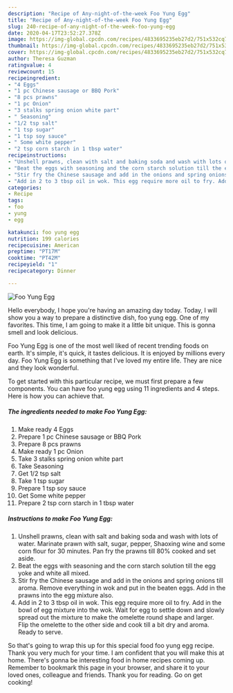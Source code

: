 ```yaml
---
description: "Recipe of Any-night-of-the-week Foo Yung Egg"
title: "Recipe of Any-night-of-the-week Foo Yung Egg"
slug: 240-recipe-of-any-night-of-the-week-foo-yung-egg
date: 2020-04-17T23:52:27.378Z
image: https://img-global.cpcdn.com/recipes/4833695235eb27d2/751x532cq70/foo-yung-egg-recipe-main-photo.jpg
thumbnail: https://img-global.cpcdn.com/recipes/4833695235eb27d2/751x532cq70/foo-yung-egg-recipe-main-photo.jpg
cover: https://img-global.cpcdn.com/recipes/4833695235eb27d2/751x532cq70/foo-yung-egg-recipe-main-photo.jpg
author: Theresa Guzman
ratingvalue: 4
reviewcount: 15
recipeingredient:
- "4 Eggs"
- "1 pc Chinese sausage or BBQ Pork"
- "8 pcs prawns"
- "1 pc Onion"
- "3 stalks spring onion white part"
- " Seasoning"
- "1/2 tsp salt"
- "1 tsp sugar"
- "1 tsp soy sauce"
- " Some white pepper"
- "2 tsp corn starch in 1 tbsp water"
recipeinstructions:
- "Unshell prawns, clean with salt and baking soda and wash with lots of water. Marinate prawn with salt, sugar, pepper, Shaoxing wine and some corn flour for 30 minutes. Pan fry the prawns till 80% cooked and set aside."
- "Beat the eggs with seasoning and the corn starch solution till the egg yoke and white all mixed."
- "Stir fry the Chinese sausage and add in the onions and spring onions till aroma. Remove everything in wok and put in the beaten eggs. Add in the prawns into the egg mixture also."
- "Add in 2 to 3 tbsp oil in wok. This egg require more oil to fry. Add in the bowl of egg mixture into the wok. Wait for egg to settle down and slowly spread out the mixture to make the omelette round shape and larger. Flip the omelette to the other side and cook till a bit dry and aroma. Ready to serve."
categories:
- Recipe
tags:
- foo
- yung
- egg

katakunci: foo yung egg 
nutrition: 199 calories
recipecuisine: American
preptime: "PT17M"
cooktime: "PT42M"
recipeyield: "1"
recipecategory: Dinner

---
```



![Foo Yung Egg](https://img-global.cpcdn.com/recipes/4833695235eb27d2/751x532cq70/foo-yung-egg-recipe-main-photo.jpg)

Hello everybody, I hope you're having an amazing day today. Today, I will show you a way to prepare a distinctive dish, foo yung egg. One of my favorites. This time, I am going to make it a little bit unique. This is gonna smell and look delicious.

Foo Yung Egg is one of the most well liked of recent trending foods on earth. It's simple, it's quick, it tastes delicious. It is enjoyed by millions every day. Foo Yung Egg is something that I've loved my entire life. They are nice and they look wonderful.




To get started with this particular recipe, we must first prepare a few components. You can have foo yung egg using 11 ingredients and 4 steps. Here is how you can achieve that.

<!--inarticleads1-->

##### The ingredients needed to make Foo Yung Egg:

1. Make ready 4 Eggs
1. Prepare 1 pc Chinese sausage or BBQ Pork
1. Prepare 8 pcs prawns
1. Make ready 1 pc Onion
1. Take 3 stalks spring onion white part
1. Take  Seasoning
1. Get 1/2 tsp salt
1. Take 1 tsp sugar
1. Prepare 1 tsp soy sauce
1. Get  Some white pepper
1. Prepare 2 tsp corn starch in 1 tbsp water




<!--inarticleads2-->

##### Instructions to make Foo Yung Egg:

1. Unshell prawns, clean with salt and baking soda and wash with lots of water. Marinate prawn with salt, sugar, pepper, Shaoxing wine and some corn flour for 30 minutes. Pan fry the prawns till 80% cooked and set aside.
1. Beat the eggs with seasoning and the corn starch solution till the egg yoke and white all mixed.
1. Stir fry the Chinese sausage and add in the onions and spring onions till aroma. Remove everything in wok and put in the beaten eggs. Add in the prawns into the egg mixture also.
1. Add in 2 to 3 tbsp oil in wok. This egg require more oil to fry. Add in the bowl of egg mixture into the wok. Wait for egg to settle down and slowly spread out the mixture to make the omelette round shape and larger. Flip the omelette to the other side and cook till a bit dry and aroma. Ready to serve.




So that's going to wrap this up for this special food foo yung egg recipe. Thank you very much for your time. I am confident that you will make this at home. There's gonna be interesting food in home recipes coming up. Remember to bookmark this page in your browser, and share it to your loved ones, colleague and friends. Thank you for reading. Go on get cooking!
